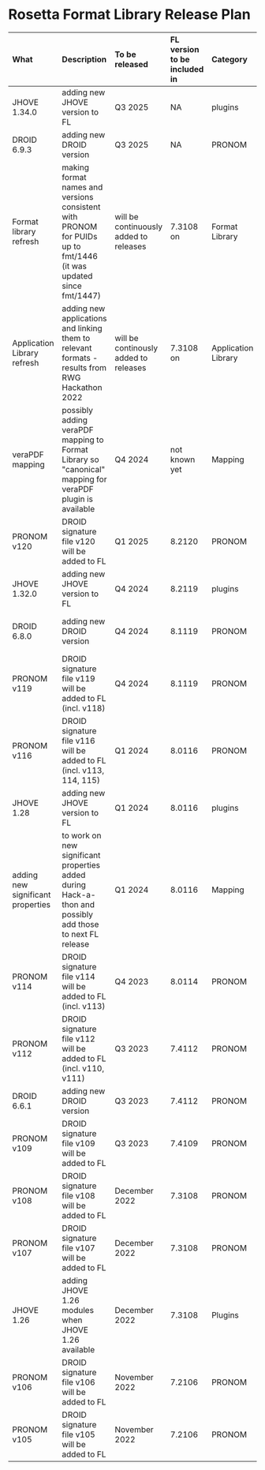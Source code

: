 # Rosetta Format Library Release Plan
| What        | Description           | To be released  | FL version to be included in | Category | Responsible | Status
| :------------- |:-------------| :-----| :-----| :-----| :-----| :-----|
| JHOVE 1.34.0 | adding new JHOVE version to FL | Q3 2025 | NA | plugins | ANZ | waiting for final release
| DROID 6.9.3 | adding new DROID version | Q3 2025 | NA | PRONOM | ANZ | planned
| Format library refresh  | making format names and versions consistent with PRONOM for PUIDs up to fmt/1446 (it was updated since fmt/1447) | will be continuously added to releases | 7.3108 on | Format Library | ANZ | ongoing
| Application Library refresh | adding new applications and linking them to relevant formats - results from RWG Hackathon 2022 | will be continously added to releases | 7.3108 on | Application Library | ANZ/KBNL | ongoing; first set of applications added to 7.3108
|veraPDF mapping|possibly adding veraPDF mapping to Format Library so "canonical" mapping for veraPDF plugin is available|Q4 2024|not known yet|Mapping|ANZ/TIB|on hold - veraPDF does not extract metadata anymore, only validator|
| PRONOM v120  | DROID signature file v120 will be added to FL | Q1 2025 | 8.2120 | PRONOM | ANZ | **DONE - released 30/06/2025 in 8.2120**
| JHOVE 1.32.0 | adding new JHOVE version to FL | Q4 2024 | 8.2119 | plugins | ANZ | **DONE - released 7/1/2025 in 8.2119**
| DROID 6.8.0 | adding new DROID version | Q4 2024 | 8.1119 | PRONOM | ANZ | **DONE - released 15/10/2024 in 8.1119**
| PRONOM v119  | DROID signature file v119 will be added to FL (incl. v118) | Q4 2024 | 8.1119 | PRONOM | ANZ | **DONE - released 15/10/2024 in 8.1119**
| PRONOM v116  | DROID signature file v116 will be added to FL (incl. v113, 114, 115) | Q1 2024 | 8.0116 | PRONOM | ANZ | **DONE - released 7/3/2024 in 8.0116**
| JHOVE 1.28 | adding new JHOVE version to FL | Q1 2024 | 8.0116 | plugins | ANZ | **DONE - released 7/3/2024 in 8.0116**
|adding new significant properties|to work on new significant properties added during Hack-a-thon and possibly add those to next FL release|Q1 2024|8.0116|Mapping|ANZ| **DONE - released 7/3/2024 in 8.0116**|
| PRONOM v114  | DROID signature file v114 will be added to FL (incl. v113) | Q4 2023 | 8.0114 | PRONOM | ANZ | **DONE - will be part of 8.0116**
| PRONOM v112  | DROID signature file v112 will be added to FL (incl. v110, v111) | Q3 2023 | 7.4112 | PRONOM | ANZ | **DONE - released 26/10/2023**
|DROID 6.6.1 | adding new DROID version | Q3 2023 | 7.4112 | PRONOM | ANZ | **DONE - released 26/10/2023**
|PRONOM v109|DROID signature file v109 will be added to FL|Q3 2023|7.4109|PRONOM|ANZ|**DONE - released 04/08/2023**|
|PRONOM v108|DROID signature file v108 will be added to FL|December 2022|7.3108|PRONOM|ANZ|**DONE - released 27/01/2023**|
|PRONOM v107|DROID signature file v107 will be added to FL|December 2022|7.3108|PRONOM|ANZ|**DONE - released 27/01/2023**|
|JHOVE 1.26|adding JHOVE 1.26 modules when JHOVE 1.26 available|December 2022|7.3108|Plugins|ANZ|**DONE - released 27/01/2023**|
|PRONOM v106|DROID signature file v106 will be added to FL|November 2022|7.2106|PRONOM|ANZ| **DONE - released 21/11/2022**|
|PRONOM v105|DROID signature file v105 will be added to FL|November 2022|7.2106|PRONOM|ANZ| **DONE - released 21/11/2022**|
